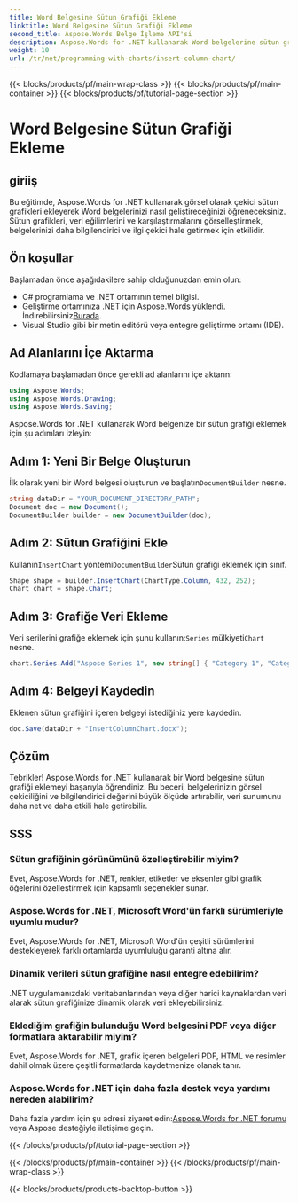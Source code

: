 ```yaml
---
title: Word Belgesine Sütun Grafiği Ekleme
linktitle: Word Belgesine Sütun Grafiği Ekleme
second_title: Aspose.Words Belge İşleme API'si
description: Aspose.Words for .NET kullanarak Word belgelerine sütun grafiklerinin nasıl ekleneceğini öğrenin. Raporlarınızda ve sunumlarınızda veri görselleştirmesini geliştirin.
weight: 10
url: /tr/net/programming-with-charts/insert-column-chart/
---
```


{{< blocks/products/pf/main-wrap-class >}}
{{< blocks/products/pf/main-container >}}
{{< blocks/products/pf/tutorial-page-section >}}

# Word Belgesine Sütun Grafiği Ekleme

## giriiş

Bu eğitimde, Aspose.Words for .NET kullanarak görsel olarak çekici sütun grafikleri ekleyerek Word belgelerinizi nasıl geliştireceğinizi öğreneceksiniz. Sütun grafikleri, veri eğilimlerini ve karşılaştırmalarını görselleştirmek, belgelerinizi daha bilgilendirici ve ilgi çekici hale getirmek için etkilidir.

## Ön koşullar

Başlamadan önce aşağıdakilere sahip olduğunuzdan emin olun:

- C# programlama ve .NET ortamının temel bilgisi.
-  Geliştirme ortamınıza .NET için Aspose.Words yüklendi. İndirebilirsiniz[Burada](https://releases.aspose.com/words/net/).
- Visual Studio gibi bir metin editörü veya entegre geliştirme ortamı (IDE).

## Ad Alanlarını İçe Aktarma

Kodlamaya başlamadan önce gerekli ad alanlarını içe aktarın:

```csharp
using Aspose.Words;
using Aspose.Words.Drawing;
using Aspose.Words.Saving;
```

Aspose.Words for .NET kullanarak Word belgenize bir sütun grafiği eklemek için şu adımları izleyin:

## Adım 1: Yeni Bir Belge Oluşturun

 İlk olarak yeni bir Word belgesi oluşturun ve başlatın`DocumentBuilder` nesne.

```csharp
string dataDir = "YOUR_DOCUMENT_DIRECTORY_PATH";
Document doc = new Document();
DocumentBuilder builder = new DocumentBuilder(doc);
```

## Adım 2: Sütun Grafiğini Ekle

 Kullanın`InsertChart` yöntemi`DocumentBuilder`Sütun grafiği eklemek için sınıf.

```csharp
Shape shape = builder.InsertChart(ChartType.Column, 432, 252);
Chart chart = shape.Chart;
```

## Adım 3: Grafiğe Veri Ekleme

 Veri serilerini grafiğe eklemek için şunu kullanın:`Series` mülkiyeti`Chart` nesne.

```csharp
chart.Series.Add("Aspose Series 1", new string[] { "Category 1", "Category 2" }, new double[] { 1, 2 });
```

## Adım 4: Belgeyi Kaydedin

Eklenen sütun grafiğini içeren belgeyi istediğiniz yere kaydedin.

```csharp
doc.Save(dataDir + "InsertColumnChart.docx");
```

## Çözüm

Tebrikler! Aspose.Words for .NET kullanarak bir Word belgesine sütun grafiği eklemeyi başarıyla öğrendiniz. Bu beceri, belgelerinizin görsel çekiciliğini ve bilgilendirici değerini büyük ölçüde artırabilir, veri sunumunu daha net ve daha etkili hale getirebilir.

## SSS

### Sütun grafiğinin görünümünü özelleştirebilir miyim?
Evet, Aspose.Words for .NET, renkler, etiketler ve eksenler gibi grafik öğelerini özelleştirmek için kapsamlı seçenekler sunar.

### Aspose.Words for .NET, Microsoft Word'ün farklı sürümleriyle uyumlu mudur?
Evet, Aspose.Words for .NET, Microsoft Word'ün çeşitli sürümlerini destekleyerek farklı ortamlarda uyumluluğu garanti altına alır.

### Dinamik verileri sütun grafiğine nasıl entegre edebilirim?
.NET uygulamanızdaki veritabanlarından veya diğer harici kaynaklardan veri alarak sütun grafiğinize dinamik olarak veri ekleyebilirsiniz.

### Eklediğim grafiğin bulunduğu Word belgesini PDF veya diğer formatlara aktarabilir miyim?
Evet, Aspose.Words for .NET, grafik içeren belgeleri PDF, HTML ve resimler dahil olmak üzere çeşitli formatlarda kaydetmenize olanak tanır.

### Aspose.Words for .NET için daha fazla destek veya yardımı nereden alabilirim?
 Daha fazla yardım için şu adresi ziyaret edin:[Aspose.Words for .NET forumu](https://forum.aspose.com/c/words/8) veya Aspose desteğiyle iletişime geçin.


{{< /blocks/products/pf/tutorial-page-section >}}

{{< /blocks/products/pf/main-container >}}
{{< /blocks/products/pf/main-wrap-class >}}

{{< blocks/products/products-backtop-button >}}
